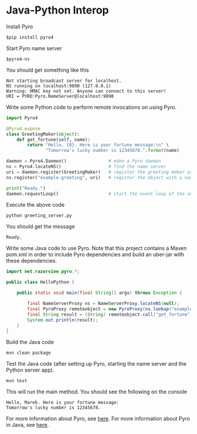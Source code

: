 Java-Python Interop
===================

Install Pyro
```
$pip install pyro4
```

Start Pyro name server
```
$pyro4-ns
```
You should get something like this

```
Not starting broadcast server for localhost.
NS running on localhost:9090 (127.0.0.1)
Warning: HMAC key not set. Anyone can connect to this server!
URI = PYRO:Pyro.NameServer@localhost:9090
```

Write some Python code to perform remote invocations on using Pyro.

```python
import Pyro4

@Pyro4.expose
class GreetingMaker(object):
    def get_fortune(self, name):
        return "Hello, {0}. Here is your fortune message:\n" \
               "Tomorrow's lucky number is 12345678.".format(name)

daemon = Pyro4.Daemon()                # make a Pyro daemon
ns = Pyro4.locateNS()                  # find the name server
uri = daemon.register(GreetingMaker)   # register the greeting maker as a Pyro object
ns.register("example.greeting", uri)   # register the object with a name in the name server

print("Ready.")
daemon.requestLoop()                   # start the event loop of the server to wait for calls
```

Execute the above code

```
python greeting_server.py
```

You should get the message
```
Ready.
```

Write some Java code to use Pyro. Note that this project contains a Maven pom.xml in order to include Pyro dependencies and build an uber-jar with these dependencies.

```java
import net.razorvine.pyro.*;

public class HelloPython {

	public static void main(final String[] args) throws Exception {

		final NameServerProxy ns = NameServerProxy.locateNS(null);
		final PyroProxy remoteobject = new PyroProxy(ns.lookup("example.greeting"));
		final String result = (String) remoteobject.call("get_fortune", "Marek");
		System.out.println(result);
	}
}
```

Build the Java code

```
mvn clean package
```

Test the Java code (after setting up Pyro, starting the name server and the Python server app).

```
mvn test
```

This will run the main method. You should see the following on the console

```
Hello, Marek. Here is your fortune message:
Tomorrow's lucky number is 12345678.
```

For more information about Pyro, see [here](https://pythonhosted.org/Pyro4/intro.html). For more information about Pyro in Java, see [here](https://pythonhosted.org/Pyro4/pyrolite.html).
